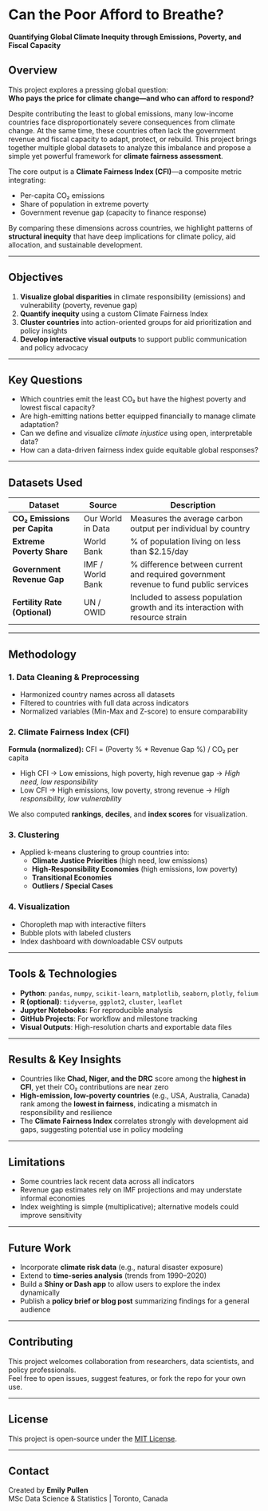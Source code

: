 # Can the Poor Afford to Breathe?  
**Quantifying Global Climate Inequity through Emissions, Poverty, and Fiscal Capacity**

## Overview

This project explores a pressing global question:  
**Who pays the price for climate change—and who can afford to respond?**

Despite contributing the least to global emissions, many low-income countries face disproportionately severe consequences from climate change. At the same time, these countries often lack the government revenue and fiscal capacity to adapt, protect, or rebuild. This project brings together multiple global datasets to analyze this imbalance and propose a simple yet powerful framework for **climate fairness assessment**.

The core output is a **Climate Fairness Index (CFI)**—a composite metric integrating:
- Per-capita CO₂ emissions
- Share of population in extreme poverty
- Government revenue gap (capacity to finance response)

By comparing these dimensions across countries, we highlight patterns of **structural inequity** that have deep implications for climate policy, aid allocation, and sustainable development.

---

## Objectives

1. **Visualize global disparities** in climate responsibility (emissions) and vulnerability (poverty, revenue gap)
2. **Quantify inequity** using a custom Climate Fairness Index
3. **Cluster countries** into action-oriented groups for aid prioritization and policy insights
4. **Develop interactive visual outputs** to support public communication and policy advocacy

---

## Key Questions

- Which countries emit the least CO₂ but have the highest poverty and lowest fiscal capacity?
- Are high-emitting nations better equipped financially to manage climate adaptation?
- Can we define and visualize *climate injustice* using open, interpretable data?
- How can a data-driven fairness index guide equitable global responses?

---

## Datasets Used

| Dataset | Source | Description |
|--------|--------|-------------|
| **CO₂ Emissions per Capita** | Our World in Data | Measures the average carbon output per individual by country |
| **Extreme Poverty Share** | World Bank | % of population living on less than $2.15/day |
| **Government Revenue Gap** | IMF / World Bank | % difference between current and required government revenue to fund public services |
| **Fertility Rate (Optional)** | UN / OWID | Included to assess population growth and its interaction with resource strain |

---

## Methodology

### 1. Data Cleaning & Preprocessing
- Harmonized country names across all datasets
- Filtered to countries with full data across indicators
- Normalized variables (Min-Max and Z-score) to ensure comparability

### 2. Climate Fairness Index (CFI)
**Formula (normalized):**
CFI = (Poverty % * Revenue Gap %) / CO₂ per capita
- High CFI → Low emissions, high poverty, high revenue gap → *High need, low responsibility*
- Low CFI → High emissions, low poverty, strong revenue → *High responsibility, low vulnerability*

We also computed **rankings**, **deciles**, and **index scores** for visualization.

### 3. Clustering
- Applied k-means clustering to group countries into:
  - **Climate Justice Priorities** (high need, low emissions)
  - **High-Responsibility Economies** (high emissions, low poverty)
  - **Transitional Economies**
  - **Outliers / Special Cases**

### 4. Visualization
- Choropleth map with interactive filters
- Bubble plots with labeled clusters
- Index dashboard with downloadable CSV outputs

---

## Tools & Technologies

- **Python**: `pandas`, `numpy`, `scikit-learn`, `matplotlib`, `seaborn`, `plotly`, `folium`
- **R (optional)**: `tidyverse`, `ggplot2`, `cluster`, `leaflet`
- **Jupyter Notebooks**: For reproducible analysis
- **GitHub Projects**: For workflow and milestone tracking
- **Visual Outputs**: High-resolution charts and exportable data files

---

## Results & Key Insights

- Countries like **Chad, Niger, and the DRC** score among the **highest in CFI**, yet their CO₂ contributions are near zero
- **High-emission, low-poverty countries** (e.g., USA, Australia, Canada) rank among the **lowest in fairness**, indicating a mismatch in responsibility and resilience
- The **Climate Fairness Index** correlates strongly with development aid gaps, suggesting potential use in policy modeling

---

## Limitations

- Some countries lack recent data across all indicators
- Revenue gap estimates rely on IMF projections and may understate informal economies
- Index weighting is simple (multiplicative); alternative models could improve sensitivity

---

## Future Work

- Incorporate **climate risk data** (e.g., natural disaster exposure)
- Extend to **time-series analysis** (trends from 1990–2020)
- Build a **Shiny or Dash app** to allow users to explore the index dynamically
- Publish a **policy brief or blog post** summarizing findings for a general audience

---

## Contributing

This project welcomes collaboration from researchers, data scientists, and policy professionals.  
Feel free to open issues, suggest features, or fork the repo for your own use.

---

## License

This project is open-source under the [MIT License](LICENSE).

---

## Contact

Created by **Emily Pullen**  
MSc Data Science & Statistics | Toronto, Canada  



